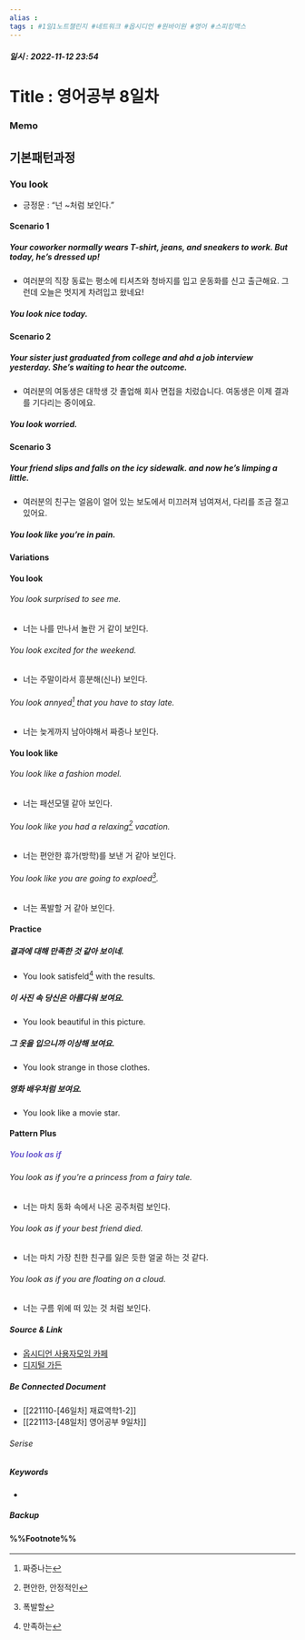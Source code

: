 ```yaml
---
alias : 
tags : #1일1노트챌린지 #네트워크 #옵시디언 #원바이원 #영어 #스피킹맥스
---
```


##### 일시 : 2022-11-12 23:54

# Title : 영어공부 8일차

### Memo

## 기본패턴과정

### You look
- 긍정문 : “넌 ~처럼 보인다.”

#### Scenario 1

##### Your coworker normally wears T-shirt, jeans, and sneakers to work. But today, he’s dressed up!
- 여러분의 직장 동료는 평소에 티셔츠와 청바지를 입고 운동화를 신고 출근해요. 그런데 오늘은 멋지게 차려입고 왔네요!

##### You look nice today.

#### Scenario 2

##### Your sister just graduated from college and ahd a job interview yesterday. She’s waiting to hear the outcome.
- 여러분의 여동생은 대학생 갓 졸업해 회사 면접을 치렀습니다. 여동생은 이제 결과를 기다리는 중이에요.

##### You look worried.

#### Scenario 3

##### Your friend slips and falls on the icy sidewalk. and now he’s limping a little.
- 여러분의 친구는 얼음이 얼어 있는 보도에서 미끄러져 넘여져서, 다리를 조금 절고 있어요.

##### You look like you’re in pain.

#### Variations

#### You look

###### You look surprised to see me.
- 너는 나를 만나서 놀란 거 같이 보인다.

###### You look excited for the weekend.
- 너는 주말이라서 흥분해(신나) 보인다.

###### You look annyed[^1] that you have to stay late.
- 너는 늦게까지 남아야해서 짜증나 보인다.

#### You look like

###### You look like a fashion model.
- 너는 패션모델 같아 보인다.

###### You look like you had a relaxing[^2] vacation.
- 너는 편안한 휴가(방학)를 보낸 거 같아 보인다.

###### You look like you are going to exploed[^3].
- 너는 폭발할 거 같아 보인다.

#### Practice

##### 결과에 대해 만족한 것 같아 보이네.
- You look satisfeld[^4] with the results.

##### 이 사진 속 당신은 아름다워 보여요.
- You look beautiful in this picture.

##### 그 옷을 입으니까 이상해 보여요.
- You look strange in those clothes.

##### 영화 배우처럼 보여요.
- You look like a movie star.

#### Pattern Plus

##### <font color="SlateBlue">You look as if</font>

###### You look as if you’re a princess from a fairy tale.
- 너는 마치 동화 속에서 나온 공주처럼 보인다.

###### You look as if your best friend died.
- 너는 마치 가장 친한 친구를 잃은 듯한 얼굴 하는 것 같다.

###### You look as if you are floating on a cloud.
- 너는 구름 위에 떠 있는 것 처럼 보인다.

##### Source & Link
- [옵시디언 사용자모임 카페](https://cafe.naver.com/obsidianary/2400)
- [디지털 가든](https://chunghasull.netlify.app/221112-47일차-영어공부-8일차)

##### Be Connected Document
- [[221110-[46일차] 재료역학1-2]]
- [[221113-[48일차] 영어공부 9일차]]

###### Serise


##### Keywords
- 

##### Backup


#### %%Footnote%%

[^1]: 짜증나는
[^2]: 편안한, 안정적인
[^3]: 폭발할
[^4]: 만족하는